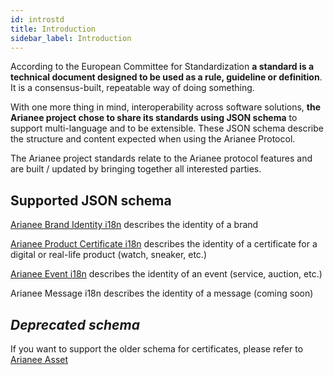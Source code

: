 ```yaml
---
id: introstd
title: Introduction
sidebar_label: Introduction
---
```


According to the European Committee for Standardization **a standard is a technical document designed to be used as a rule, guideline or definition**. It is a consensus-built, repeatable way of doing something. 

With one more thing in mind, interoperability across software solutions, **the Arianee project chose to share its standards using JSON schema** to support multi-language and to be extensible. These JSON schema describe the structure and content expected when using the Arianee Protocol. 

The Arianee project standards relate to the Arianee protocol features and are built / updated by bringing together all interested parties.

## Supported JSON schema

[Arianee Brand Identity i18n](ArianeeBrandIdentity-i18n) describes the identity of a brand

[Arianee Product Certificate i18n](ArianeeProductCertificate-i18n) describes the identity of a certificate for a digital or real-life product (watch, sneaker, etc.)

[Arianee Event i18n](ArianeeEvent-i18n) describes the identity of an event (service, auction, etc.)

Arianee Message i18n describes the identity of a message (coming soon)


## _Deprecated schema_

If you want to support the older schema for certificates, please refer to [Arianee Asset](ArianeeAsset)

